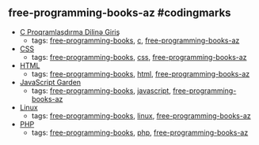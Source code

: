 free-programming-books-az #codingmarks 
---
* [C Proqramlaşdırma Dilinə Giriş](http://ilkaddimlar.com/C-Proqramlasdirma-dili/428/Giris)
    * tags: [free-programming-books](../tags/free-programming-books.md), [c](../tags/c.md), [free-programming-books-az](../tags/free-programming-books-az.md)
* [CSS](http://ilkaddimlar.com/kateqoriya12/CSS)
    * tags: [free-programming-books](../tags/free-programming-books.md), [css](../tags/css.md), [free-programming-books-az](../tags/free-programming-books-az.md)
* [HTML](http://ilkaddimlar.com/HTML/36/Esas-aletler-El-ile-islemeyi-oyrenirik)
    * tags: [free-programming-books](../tags/free-programming-books.md), [html](../tags/html.md), [free-programming-books-az](../tags/free-programming-books-az.md)
* [JavaScript Garden](http://ilkaddimlar.com/JavaScript/182/Obyekt-anlayisi)
    * tags: [free-programming-books](../tags/free-programming-books.md), [javascript](../tags/javascript.md), [free-programming-books-az](../tags/free-programming-books-az.md)
* [Linux](http://ilkaddimlar.com/Linux/Linux/18/Linux)
    * tags: [free-programming-books](../tags/free-programming-books.md), [linux](../tags/linux.md), [free-programming-books-az](../tags/free-programming-books-az.md)
* [PHP](http://ilkaddimlar.com/PHP/PHP/17/PHP)
    * tags: [free-programming-books](../tags/free-programming-books.md), [php](../tags/php.md), [free-programming-books-az](../tags/free-programming-books-az.md)
